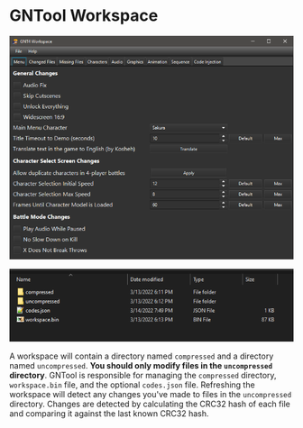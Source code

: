 # GNTool Workspace

![Workspace](/docs/workspace.png?raw=true "Workspace")

![Workspace Directory](/docs/workspacedir.png?raw=true "Workspace Directory")

A workspace will contain a directory named `compressed` and a directory named `uncompressed`. **You should only modify files in the `uncompressed` directory**. GNTool is responsible for managing the `compressed` directory, `workspace.bin` file, and the optional `codes.json` file. Refreshing the workspace will detect any changes you've made to files in the `uncompressed` directory. Changes are detected by calculating the CRC32 hash of each file and comparing it against the last known CRC32 hash.